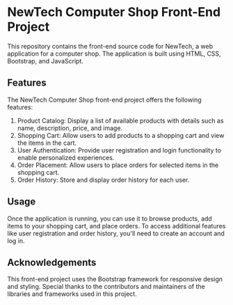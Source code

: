 # NewTech Computer Shop Front-End Project

This repository contains the front-end source code for NewTech, a web application for a computer shop. The application is built using HTML, CSS, Bootstrap, and JavaScript.

## Features

The NewTech Computer Shop front-end project offers the following features:

1. Product Catalog: Display a list of available products with details such as name, description, price, and image.
2. Shopping Cart: Allow users to add products to a shopping cart and view the items in the cart.
3. User Authentication: Provide user registration and login functionality to enable personalized experiences.
4. Order Placement: Allow users to place orders for selected items in the shopping cart.
5. Order History: Store and display order history for each user.

## Usage
Once the application is running, you can use it to browse products, add items to your shopping cart, and place orders. To access additional features like user registration and order history, you'll need to create an account and log in.

## Acknowledgements
This front-end project uses the Bootstrap framework for responsive design and styling.
Special thanks to the contributors and maintainers of the libraries and frameworks used in this project.
